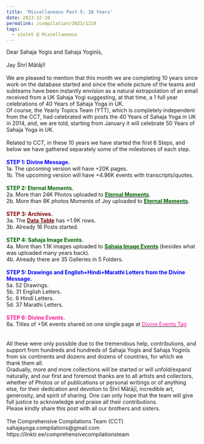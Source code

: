 ```yaml
---
title: 'Miscellaneous Post 5: 10 Years'
date: 2023-12-10
permalink: /compilation/2023/1210
tags:
  - violet @ Miscellaneous
---
```


<p>
Dear Sahaja Yogis and Sahaja Yoginīs,<br>
<br>
Jay Śhrī Mātājī!<br>
<br>
We are pleased to mention that this month we are completing 10 years since work on the database started and since the whole picture of the teams and subteams have been instantly envision as a natural extrapolation of an email received from a UK Sahaja Yogi suggesting, at that time, a 1 full year celebrations of 40 Years of Sahaja Yoga in UK.<br>
Of course, the Yearly Topics Team (YTT), which is completely independent from the CCT, had celebrated with posts the 40 Years of Sahaja Yoga in UK in 2014, and, we are told, starting from January it will celebrate 50 Years of Sahaja Yoga in UK.<br>
<br>
Related to CCT, in these 10 years we have started the first 6 Steps, and below we have gathered separately some of the milestones of each step.<br> 
<br>
<b><font color="blue">STEP 1: Divine Message.</font></b><br>
1a. The upcoming version will have +20K pages.<br>
1b. The upcoming version will have +4.96K events with transcripts/quotes.<br>
<br>
<b><font color="DarkGreen">STEP 2: Eternal Moments.</font></b><br>
2a. More than 24K Photos uploaded to <a href="https://eternalmoments.smugmug.com/"><font color="DarkGreen"><b>Eternal Moments</b></font></a>.<br>
2b. More than 8K photos Moments of Joy uploaded to <a href="https://eternalmoments.smugmug.com/"><font color="DarkGreen"><b>Eternal Moments</b></font></a>.<br>
<br>
<b><font color="maroon">STEP 3: Archives.</font></b><br>
3a. The <a href="https://seven-teams.github.io/archives/table.html"><font color="maroon"><b>Data Table</b></font></a> has +1.9K rows.<br>
3b. Already 16 Posts started.<br>
<br>
<b><font color="DarkGreen">STEP 4: Sahaja Image Events.</font></b><br>
4a. More than 1.1K images uploaded to <a href="https://imageevent.com/sahaja"><font color="DarkGreen"><b>Sahaja Image Events</b></font></a> (besides what was uploaded many years back).<br>
4b. Already there are 35 Galleries in 5 Folders.<br>
<br>
<b><font color="blue">STEP 5: Drawings and English+Hindi+Marathi Letters from the Divine Message.</font></b><br>
5a. 52 Drawings.<br>
5b. 31 English Letters.<br>
5c. 6 Hindi Letters.<br>
5d. 37 Marathi Letters.<br>  
<br>
<b><font color="DeepPink">STEP 6: Divine Events.</font></b><br>
6a. Titles of +5K events shared on one single page at <a href="https://seven-teams.github.io/tag-events/"> <font color="DeepPink">Divine Events Tag</font></a><br>
<br>
<br>
All these were only possible due to the tremendous help, contributions, and support from hundreds and hundreds of Sahaja Yogis and Sahaja Yoginīs from six continents and dozens and dozens of countries, for which we thank them all.<br>
Gradually, more and more collections will be started or will unfold/expand naturally, and our first and foremost thanks are to all artists and collectors, whether of Photos or of publications or personal writings or of anything else, for their dedication and devotion to Śhrī Mātājī, incredible art, generosity, and spirit of sharing. One can only hope that the team will give full justice to acknowledge and praise all their contributions.<br>
Please kindly share this post  with all our brothers and sisters.<br>
<br>
The Comprehensive Compilations Team (CCT)<br>
sahajayoga.compilations@gmail.com<br>
https://linktr.ee/comprehensivecompilationsteam<br>
</p>